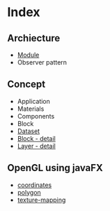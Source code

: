 # Index
## Archiecture
- [Module](./architecture/module.md)
- Observer pattern

## Concept
- Application
- Materials
- Components
- Block
- [Dataset](./concept/dataSet.md)
- [Block - detail](./concept/block.md)
- [Layer - detail](./concept/layer.md)

## OpenGL using javaFX
- [coordinates](./javafx/coordinates.md)
- [polygon](./javafx/polygon.md)
- [texture-mapping](./javafx/texture-mapping.md)